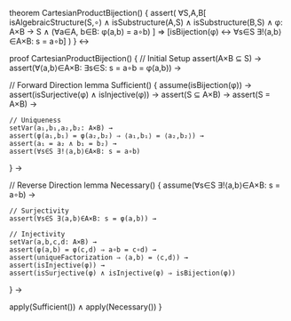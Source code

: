 theorem CartesianProductBijection() {
  assert(
    ∀S,A,B[
      isAlgebraicStructure(S,∘) ∧
      isSubstructure(A,S) ∧ 
      isSubstructure(B,S) ∧
      φ: A×B → S ∧
      (∀a∈A, b∈B: φ(a,b) = a∘b)
    ] ⇒
    [isBijection(φ) ↔ ∀s∈S ∃!⟨a,b⟩∈A×B: s = a∘b]
  )
} ↔

proof CartesianProductBijection() {
  // Initial Setup
  assert(A×B ⊆ S) →
  assert(∀⟨a,b⟩∈A×B: ∃s∈S: s = a∘b = φ(a,b)) →

  // Forward Direction
  lemma Sufficient() {
    assume(isBijection(φ)) →
    assert(isSurjective(φ) ∧ isInjective(φ)) →
    assert(S ⊆ A×B) →
    assert(S = A×B) →
    
    // Uniqueness
    setVar(a₁,b₁,a₂,b₂: A×B) →
    assert(φ(a₁,b₁) = φ(a₂,b₂) ⇒ ⟨a₁,b₁⟩ = ⟨a₂,b₂⟩) →
    assert(a₁ = a₂ ∧ b₁ = b₂) →
    assert(∀s∈S ∃!⟨a,b⟩∈A×B: s = a∘b)
  } →

  // Reverse Direction
  lemma Necessary() {
    assume(∀s∈S ∃!⟨a,b⟩∈A×B: s = a∘b) →
    
    // Surjectivity
    assert(∀s∈S ∃⟨a,b⟩∈A×B: s = φ(a,b)) →
    
    // Injectivity
    setVar(a,b,c,d: A×B) →
    assert(φ(a,b) = φ(c,d) ⇒ a∘b = c∘d) →
    assert(uniqueFactorization ⇒ ⟨a,b⟩ = ⟨c,d⟩) →
    assert(isInjective(φ)) →
    assert(isSurjective(φ) ∧ isInjective(φ) ⇒ isBijection(φ))
  } →
  
  apply(Sufficient()) ∧ apply(Necessary())
}
